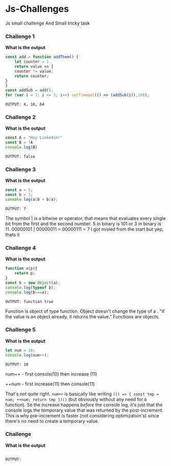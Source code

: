 # Js-Challenges
Js small challenge And Small tricky task

### Challenge 1
__What is the output__ 
```js
const add = function addThem() {
    let counter = 1
    return value => {
    counter *= value;
    return counter;
}
} 
const addSub = add();  
for (var i = 1; i <= 3; i++) setTimeout(() => (addSub(i)),100);
```
`OUTPUT: 4, 16, 64`  


### Challenge 2
__What is the output__ 
```js
const A = "Hey Linkedin!"
const B = !A
console.log(B)
```
`OUTPUT: false`  

### Challenge 3
__What is the output__ 

```js
const a = 5;
const b = 3;
console.log(a|b + b|a);
```
`OUTPUT: 7` 
<p>
The symbol | is a bitwise or operator, that means that evaluates every single bit from the first and the second number. 5 in binary is 101 or 3 in binary is 11. 
00000101 | 00000011 = 00000111 = 7
I got misled from the start but yep, thats it
</p>


### Challenge 4
__What is the output__ 

```javascript
function a(p){
    return p;
}
const b = new Object(a);
console.log(typeof b);
console.log(b===a);
```
`OUTPUT: function true`  
<p>
Function is object of type function.
Object doesn't change the type of a . "If the value is an object already, it returns the value." Functions are objects.
</p>


### Challenge 5
__What is the output__ 

```javascript
let num = 10;
console.log(num++);
```
`OUTPUT: 10` 
<p>
num++ - first console(10) then increase (11) 

++num - first increase(11) then console(11)

That's not quite right. `num++` is basically like writing `(() => { const tmp = num; ++num; return tmp })()` (but obviously without any need for a function). So the increase happens *before* the console log, it's just that the console logs the temporary value that was returned by the post-increment. This is why pre-increment is faster (not considering optimization's) since there's no need to create a temporary value.
</p>

### Challenge 
__What is the output__ 

```javascript

```
`OUTPUT: `  
<p>
</p>